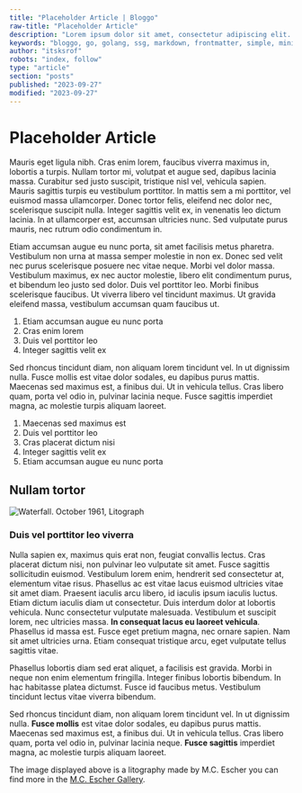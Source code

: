 ```yaml
---
title: "Placeholder Article | Bloggo"
raw-title: "Placeholder Article"
description: "Lorem ipsum dolor sit amet, consectetur adipiscing elit. Pellentesque vitae mollis enim. Curabitur quis elementum libero. Sed euismod est sit amet lectus aliquet lobortis. Donec dolor nulla, tempus et pellentesque eu, vulputate sit amet ex. Aenean at leo ex. Proin varius diam placerat mauris pretium, id mollis ex ullamcorper. Duis dictum tincidunt vehicula."
keywords: "bloggo, go, golang, ssg, markdown, frontmatter, simple, minimalist"
author: "itsksrof"
robots: "index, follow"
type: "article"
section: "posts"
published: "2023-09-27"
modified: "2023-09-27"
---
```

# Placeholder Article
Mauris eget ligula nibh. Cras enim lorem, faucibus viverra maximus in, lobortis a turpis. Nullam tortor mi, volutpat et augue sed, dapibus lacinia massa. Curabitur sed justo suscipit, tristique nisl vel, vehicula sapien. Mauris sagittis turpis eu vestibulum porttitor. In mattis sem a mi porttitor, vel euismod massa ullamcorper. Donec tortor felis, eleifend nec dolor nec, scelerisque suscipit nulla. Integer sagittis velit ex, in venenatis leo dictum lacinia. In at ullamcorper est, accumsan ultricies nunc. Sed vulputate purus mauris, nec rutrum odio condimentum in.

Etiam accumsan augue eu nunc porta, sit amet facilisis metus pharetra. Vestibulum non urna at massa semper molestie in non ex. Donec sed velit nec purus scelerisque posuere nec vitae neque. Morbi vel dolor massa. Vestibulum maximus, ex nec auctor molestie, libero elit condimentum purus, et bibendum leo justo sed dolor. Duis vel porttitor leo. Morbi finibus scelerisque faucibus. Ut viverra libero vel tincidunt maximus. Ut gravida eleifend massa, vestibulum accumsan quam faucibus ut.

1. Etiam accumsan augue eu nunc porta
2. Cras enim lorem
3. Duis vel porttitor leo
4. Integer sagittis velit ex

Sed rhoncus tincidunt diam, non aliquam lorem tincidunt vel. In ut dignissim nulla. Fusce mollis est vitae dolor sodales, eu dapibus purus mattis. Maecenas sed maximus est, a finibus dui. Ut in vehicula tellus. Cras libero quam, porta vel odio in, pulvinar lacinia neque. Fusce sagittis imperdiet magna, ac molestie turpis aliquam laoreet.

1. Maecenas sed maximus est
2. Duis vel porttitor leo
3. Cras placerat dictum nisi
4. Integer sagittis velit ex
5. Etiam accumsan augue eu nunc porta

## Nullam tortor
![Waterfall. October 1961, Litograph](/public/assets/2.jpg)

### Duis vel porttitor leo viverra
Nulla sapien ex, maximus quis erat non, feugiat convallis lectus. Cras placerat dictum nisi, non pulvinar leo vulputate sit amet. Fusce sagittis sollicitudin euismod. Vestibulum lorem enim, hendrerit sed consectetur at, elementum vitae risus. Phasellus ac est vitae lacus euismod ultricies vitae sit amet diam. Praesent iaculis arcu libero, id iaculis ipsum iaculis luctus. Etiam dictum iaculis diam ut consectetur. Duis interdum dolor at lobortis vehicula. Nunc consectetur vulputate malesuada. Vestibulum et suscipit lorem, nec ultricies massa. **In consequat lacus eu laoreet vehicula**. Phasellus id massa est. Fusce eget pretium magna, nec ornare sapien. Nam sit amet ultricies urna. Etiam consequat tristique arcu, eget vulputate tellus sagittis vitae.

Phasellus lobortis diam sed erat aliquet, a facilisis est gravida. Morbi in neque non enim elementum fringilla. Integer finibus lobortis bibendum. In hac habitasse platea dictumst. Fusce id faucibus metus. Vestibulum tincidunt lectus vitae viverra bibendum. 

Sed rhoncus tincidunt diam, non aliquam lorem tincidunt vel. In ut dignissim nulla. **Fusce mollis** est vitae dolor sodales, eu dapibus purus mattis. Maecenas sed maximus est, a finibus dui. Ut in vehicula tellus. Cras libero quam, porta vel odio in, pulvinar lacinia neque. **Fusce sagittis** imperdiet magna, ac molestie turpis aliquam laoreet.

The image displayed above is a litography made by M.C. Escher you can find more in the [M.C. Escher Gallery](https://mcescher.com/gallery/).
